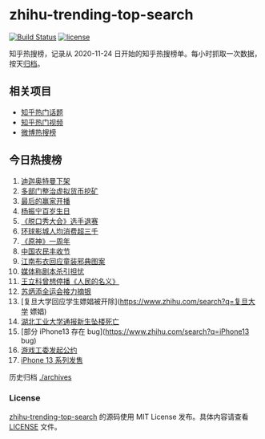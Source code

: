 # zhihu-trending-top-search

[![Build Status](https://github.com/justjavac/zhihu-trending-top-search/workflows/ci/badge.svg?branch=main)](https://github.com/justjavac/zhihu-trending-top-search/actions)
[![license](https://img.shields.io/github/license/justjavac/zhihu-trending-top-search)](https://github.com/justjavac/zhihu-trending-top-search/blob/main/LICENSE)

知乎热搜榜，记录从 2020-11-24 日开始的知乎热搜榜单。每小时抓取一次数据，按天[归档](./archives)。

## 相关项目

- [知乎热门话题](https://github.com/justjavac/zhihu-trending-hot-questions)
- [知乎热门视频](https://github.com/justjavac/zhihu-trending-hot-video)
- [微博热搜榜](https://github.com/justjavac/weibo-trending-hot-search)

## 今日热搜榜

<!-- BEGIN -->
<!-- 最后更新时间 Sat Sep 25 2021 02:15:23 GMT+0800 (China Standard Time) -->

1. [迪迦奥特曼下架](https://www.zhihu.com/search?q=迪迦奥特曼)
1. [多部门整治虚拟货币挖矿](https://www.zhihu.com/search?q=虚拟货币)
1. [最后的赢家开播](https://www.zhihu.com/search?q=最后的赢家)
1. [杨振宁百岁生日](https://www.zhihu.com/search?q=杨振宁)
1. [《脱口秀大会》选手退赛](https://www.zhihu.com/search?q=脱口秀大会)
1. [环球影城人均消费超三千](https://www.zhihu.com/search?q=环球影城)
1. [《原神》一周年](https://www.zhihu.com/search?q=原神)
1. [中国农民丰收节](https://www.zhihu.com/search?q=中国农民丰收节)
1. [江南布衣回应童装邪典图案](https://www.zhihu.com/search?q=江南布衣)
1. [媒体称剧本杀引担忧](https://www.zhihu.com/search?q=剧本杀)
1. [王立科曾想停播《人民的名义》](https://www.zhihu.com/search?q=王立科)
1. [苏炳添全运会接力摘银](https://www.zhihu.com/search?q=苏炳添)
1. [复旦大学回应学生嫖娼被开除](https://www.zhihu.com/search?q=复旦大学 嫖娼)
1. [湖北工业大学通报新生坠楼死亡](https://www.zhihu.com/search?q=湖北工业大学)
1. [部分 iPhone13 存在 bug](https://www.zhihu.com/search?q=iPhone13 bug)
1. [游戏工委发起公约](https://www.zhihu.com/search?q=游戏工委)
1. [iPhone 13 系列发售](https://www.zhihu.com/search?q=iPhone13)

<!-- END -->

历史归档 [./archives](./archives)

### License

[zhihu-trending-top-search](https://github.com/justjavac/zhihu-trending-top-search)
的源码使用 MIT License 发布。具体内容请查看 [LICENSE](./LICENSE) 文件。
